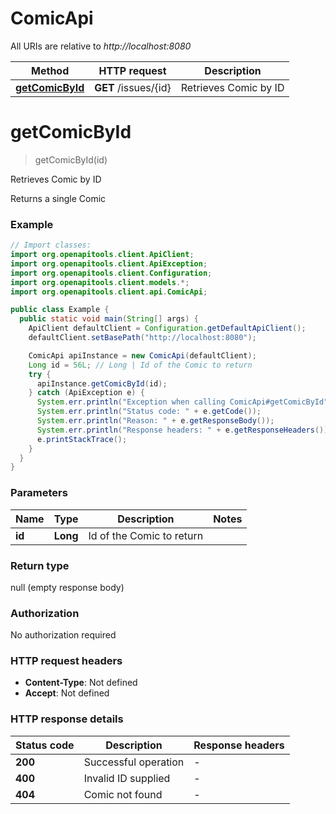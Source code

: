 # ComicApi

All URIs are relative to *http://localhost:8080*

Method | HTTP request | Description
------------- | ------------- | -------------
[**getComicById**](ComicApi.md#getComicById) | **GET** /issues/{id} | Retrieves Comic by ID


<a name="getComicById"></a>
# **getComicById**
> getComicById(id)

Retrieves Comic by ID

Returns a single Comic

### Example
```java
// Import classes:
import org.openapitools.client.ApiClient;
import org.openapitools.client.ApiException;
import org.openapitools.client.Configuration;
import org.openapitools.client.models.*;
import org.openapitools.client.api.ComicApi;

public class Example {
  public static void main(String[] args) {
    ApiClient defaultClient = Configuration.getDefaultApiClient();
    defaultClient.setBasePath("http://localhost:8080");

    ComicApi apiInstance = new ComicApi(defaultClient);
    Long id = 56L; // Long | Id of the Comic to return
    try {
      apiInstance.getComicById(id);
    } catch (ApiException e) {
      System.err.println("Exception when calling ComicApi#getComicById");
      System.err.println("Status code: " + e.getCode());
      System.err.println("Reason: " + e.getResponseBody());
      System.err.println("Response headers: " + e.getResponseHeaders());
      e.printStackTrace();
    }
  }
}
```

### Parameters

Name | Type | Description  | Notes
------------- | ------------- | ------------- | -------------
 **id** | **Long**| Id of the Comic to return |

### Return type

null (empty response body)

### Authorization

No authorization required

### HTTP request headers

 - **Content-Type**: Not defined
 - **Accept**: Not defined

### HTTP response details
| Status code | Description | Response headers |
|-------------|-------------|------------------|
**200** | Successful operation |  -  |
**400** | Invalid ID supplied |  -  |
**404** | Comic not found |  -  |

